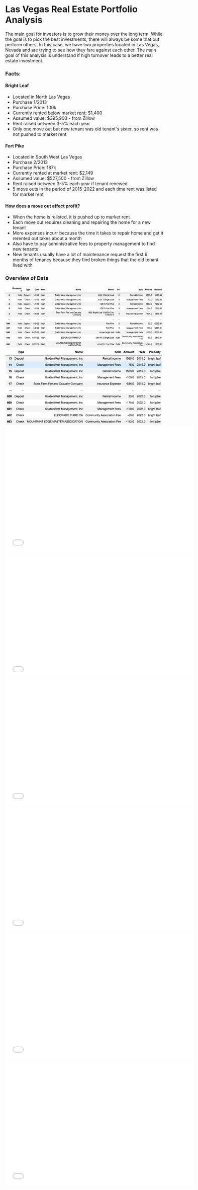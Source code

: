 # Las Vegas Real Estate Portfolio Analysis

The main goal for investors is to grow their money over the long term. While the goal is to pick the best investments, there will always be some that out perform others. In this case, we have two properties located in Las Vegas, Nevada and are trying to see how they fare against each other. The main goal of this analysis is understand if high turnover leads to a better real estate investment.

### Facts:
#### Bright Leaf
 - Located in North Las Vegas
 - Purchase 1/2013
 - Purchase Price: 109k
 - Currently rented below market rent: $1,400
 - Assumed value: $395,900 - from Zillow
 - Rent raised between 3-5% each year
 - Only one move out but new tenant was old tenant's sister, so rent was not pushed to market rent
 
#### Fort Pike
 - Located in South West Las Vegas
 - Purchase 2/2013
 - Purchase Price: 187k
 - Currently rented at market rent: $2,149
 - Assumed value: $527,500 - from Zillow
 - Rent raised between 3-5% each year if tenant renewed
 - 5 move outs in the period of 2015-2022 and each time rent was listed for market rent

#### How does a move out affect profit?
 - When the home is relisted, it is pushed up to market rent
 - Each move out requires cleaning and repairing the home for a new tenant
 - More expenses incurr because the time it takes to repair home and get it rerented out takes about a month
 - Also have to pay administrative fees to property management to find new tenants
 - New tenants usually have a lot of maintenance request the first 6 months of tenancy because they find broken things that the old tenant lived with

### Overview of Data

<img src="./uncleaned_data.png">

<img src="./cleaned_data.png">

<iframe src='./PCT-Growth.html' width=600 height=400 frameBorder=0></iframe>


<iframe src='./Revenue.html' width=600 height=400 frameBorder=0></iframe>

<iframe src='./Repairs and Maintenance Rev.html' width=600 height=400 frameBorder=0></iframe>

<iframe src='./NOI.html' width=600 height=400 frameBorder=0></iframe>

<iframe src='./CapRate.html' width=600 height=400 frameBorder=0></iframe>

<iframe src='./COC.html' width=600 height=400 frameBorder=0></iframe>
